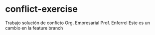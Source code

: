 # conflict-exercise
Trabajo solución de conficto Org. Empresarial Prof. Enferrel
Este es un cambio en la feature branch